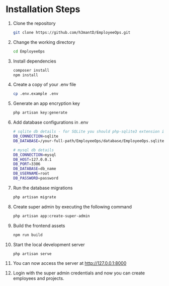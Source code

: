 # Installation Steps

1.  Clone the repository
    ```bash
    git clone https://github.com/h3mantD/EmployeeOps.git
    ```
2.  Change the working directory
    ```bash
    cd EmployeeOps
    ```
3.  Install dependencies
    ```bash
    composer install
    npm install
    ```
4.  Create a copy of your .env file
    ```bash
    cp .env.example .env
    ```
5.  Generate an app encryption key
    ```bash
    php artisan key:generate
    ```
6.  Add database configurations in .env

    ```bash
    # sqlite db details - for SQLite you should php-sqlite3 extension installed
    DB_CONNECTION=sqlite
    DB_DATABASE=/your-full-path/EmployeeOps/database/EmployeeOps.sqlite

    # mysql db details
    DB_CONNECTION=mysql
    DB_HOST=127.0.0.1
    DB_PORT=3306
    DB_DATABASE=db_name
    DB_USERNAME=root
    DB_PASSWORD=password
    ```

7.  Run the database migrations
    ```bash
    php artisan migrate
    ```
8.  Create super admin by executing the following command
    ```bash
    php artisan app:create-super-admin
    ```
9.  Build the frontend assets
    ```bash
    npm run build
    ```
10. Start the local development server
    ```bash
    php artisan serve
    ```
11. You can now access the server at http://127.0.0.1:8000
12. Login with the super admin credentials and now you can create employees and projects.
